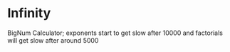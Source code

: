 # Infinity
BigNum Calculator; exponents start to get slow after 10000 and factorials will get slow after around 5000
